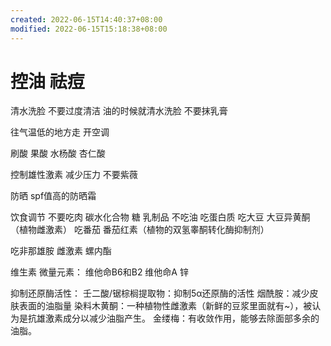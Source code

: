 ```yaml
---
created: 2022-06-15T14:40:37+08:00
modified: 2022-06-15T15:18:38+08:00
---
```


# 控油 祛痘

清水洗脸 不要过度清洁 油的时候就清水洗脸 不要抹乳膏

往气温低的地方走 开空调

刷酸 果酸 水杨酸 杏仁酸

控制雄性激素 减少压力 不要紫薇

防晒 spf值高的防晒霜

饮食调节
不要吃肉 碳水化合物 糖 乳制品 不吃油  吃蛋白质
吃大豆 大豆异黄酮（植物雌激素）
吃番茄 番茄红素（植物的双氢睾酮转化酶抑制剂）

吃非那雄胺 雌激素 螺内酯

维生素 微量元素：
维他命B6和B2
维他命A
锌

抑制还原酶活性：
壬二酸/锯棕榈提取物：抑制5α还原酶的活性
烟酰胺：减少皮肤表面的油脂量
染料木黄酮：一种植物性雌激素（新鲜的豆浆里面就有~），被认为是抗雄激素成分以减少油脂产生。
金缕梅：有收敛作用，能够去除面部多余的油脂。
